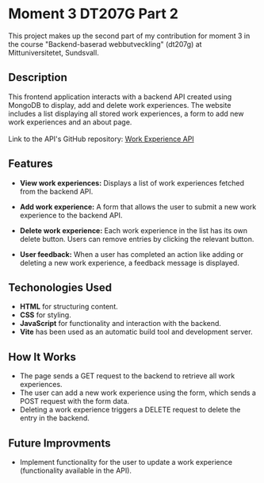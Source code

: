 # Moment 3 DT207G Part 2

This project makes up the second part of my contribution for moment 3 in the course "Backend-baserad webbutveckling" (dt207g) at Mittuniversitetet, Sundsvall. 

## Description
This frontend application interacts with a backend API created using MongoDB to display, add and delete work experiences. The website includes a list displaying all stored work experiences, a form to add new work experiences and an about page.
<br><br>
Link to the API's GitHub repository: [Work Experience API](https://github.com/gustafsson96/moment3dt207g.git)

## Features
* **View work experiences:** Displays a list of work experiences fetched from the backend API.

* **Add work experience:** A form that allows the user to submit a new work experience to the backend API.

* **Delete work experience:** Each work experience in the list has its own delete button. Users can remove entries by clicking the relevant button. 

* **User feedback:** When a user has completed an action like adding or deleting a new work experience, a feedback message is displayed. 

## Techonologies Used
* **HTML** for structuring content. 
* **CSS** for styling. 
* **JavaScript** for functionality and interaction with the backend.
* **Vite** has been used as an automatic build tool and development server. 

## How It Works
* The page sends a GET request to the backend to retrieve all work experiences. 
* The user can add a new work experience using the form, which sends a POST request with the form data. 
* Deleting a work experience triggers a DELETE request to delete the entry in the backend. 

## Future Improvments 
* Implement functionality for the user to update a work experience (functionality available in the API). 